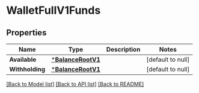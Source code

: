 # WalletFullV1Funds

## Properties
Name | Type | Description | Notes
------------ | ------------- | ------------- | -------------
**Available** | [***BalanceRootV1**](Balance_root.v1.md) |  | [default to null]
**Withholding** | [***BalanceRootV1**](Balance_root.v1.md) |  | [default to null]

[[Back to Model list]](../README.md#documentation-for-models) [[Back to API list]](../README.md#documentation-for-api-endpoints) [[Back to README]](../README.md)


